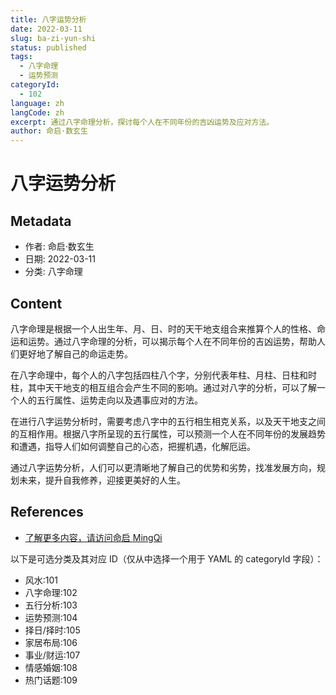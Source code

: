 ```yaml
---
title: 八字运势分析
date: 2022-03-11
slug: ba-zi-yun-shi
status: published
tags:
  - 八字命理
  - 运势预测
categoryId:
  - 102
language: zh
langCode: zh
excerpt: 通过八字命理分析，探讨每个人在不同年份的吉凶运势及应对方法。
author: 命启·数玄生
---
```


# 八字运势分析

## Metadata
- 作者: 命启·数玄生
- 日期: 2022-03-11
- 分类: 八字命理

## Content

八字命理是根据一个人出生年、月、日、时的天干地支组合来推算个人的性格、命运和运势。通过八字命理的分析，可以揭示每个人在不同年份的吉凶运势，帮助人们更好地了解自己的命运走势。

在八字命理中，每个人的八字包括四柱八个字，分别代表年柱、月柱、日柱和时柱，其中天干地支的相互组合会产生不同的影响。通过对八字的分析，可以了解一个人的五行属性、运势走向以及遇事应对的方法。

在进行八字运势分析时，需要考虑八字中的五行相生相克关系，以及天干地支之间的互相作用。根据八字所呈现的五行属性，可以预测一个人在不同年份的发展趋势和遭遇，指导人们如何调整自己的心态，把握机遇，化解厄运。

通过八字运势分析，人们可以更清晰地了解自己的优势和劣势，找准发展方向，规划未来，提升自我修养，迎接更美好的人生。

## References
- [了解更多内容，请访问命启 MingQi](https://www.mingqi.me)
  
以下是可选分类及其对应 ID（仅从中选择一个用于 YAML 的 categoryId 字段）：
- 风水:101
- 八字命理:102
- 五行分析:103
- 运势预测:104
- 择日/择时:105
- 家居布局:106
- 事业/财运:107
- 情感婚姻:108
- 热门话题:109